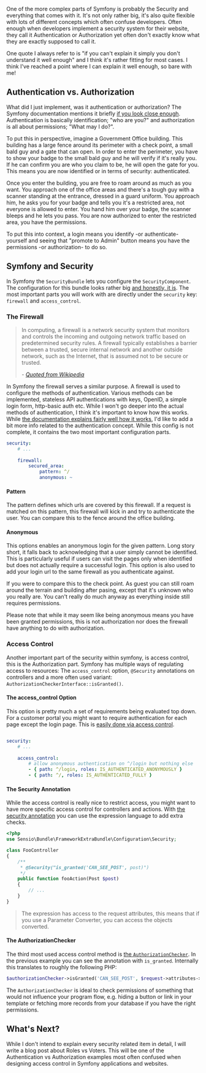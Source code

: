 [//]: # (TITLE: The Basics of Symfony Security)
[//]: # (DATE: 2016-08-08T13:00:00+01:00)
[//]: # (TAGS: php, security, configuration, authentication, authorization, firewall, access control)

One of the more complex parts of Symfony is probably the Security and everything that comes with it. It's not only
rather big, it's also quite flexible with lots of different concepts which often confuse developers. Often enough when
developers implement a security system for their website, they call it Authentication or Authorization yet often don't
exactly know what they are exactly supposed to call it.

One quote I always refer to is "if you can't explain it simply you don't understand it well enough" and I think it's
rather fitting for most cases. I think I've reached a point where I can explain it well enough, so bare with me!

## Authentication vs. Authorization

What did I just implement, was it authentication or authorization? The Symfony documentation mentions it briefly
[if you look close enough][1]. Authentication is basically identification; "who are you?" and authorization is
all about permissions; "What may I do?".

To put this in perspective, imagine a Government Office building. This building has a large fence around its perimeter
with a check point, a small bald guy and a gate that can open. In order to enter the perimeter, you have to show your
badge to the small bald guy and he will verify if it's really you. If he can confirm you are who you claim to be, he
will open the gate for you. This means you are now identified or in terms of security: authenticated.

Once you enter the building, you are free to roam around as much as you want. You approach one of the office areas and
there's a tough guy with a scanner standing at the entrance, dressed in a guard uniform. You approach him, he asks you
for your badge and tells you it's a restricted area, not everyone is allowed to enter. You hand him over your badge, the
scanner bleeps and he lets you pass. You are now authorized to enter the restricted area, you have the permissions.

To put this into context, a login means you identify -or authenticate- yourself and seeing that "promote to Admin"
button means you have the permissions -or authorization- to do so.

## Symfony and Security

In Symfony the `SecurityBundle` lets you configure the `SecurityComponent`. The configuration for this bundle looks
rather big [and honestly, it is][2]. The most important parts you will work with are directly under the `security` key:
`firewall` and `access_control`.

### The Firewall

> In computing, a firewall is a network security system that monitors and controls the incoming and outgoing network
  traffic based on predetermined security rules. A firewall typically establishes a barrier between a trusted, secure
  internal network and another outside network, such as the Internet, that is assumed not to be secure or trusted.
>
> _- [Quoted from Wikipedia][3]_

In Symfony the firewall serves a similar purpose. A firewall is used to configure the methods of authentication. Various
methods can be implemented, stateless API authentications with keys, OpenID, a simple login form, http-basic auth etc.
While I won't go deeper into the actual methods of authentication, I think it's important to know how this works. While
[the documentation explains fairly well how it works][4], I'd like to add a bit more info related to the authentication
concept. While this config is not complete, it contains the two most important configuration parts.

```yml
security:
    # ... 
    
    firewall:
        secured_area:
            pattern: ^/
            anonymous: ~
```


#### Pattern

The pattern defines which urls are covered by this firewall. If a request is matched on this pattern, this firewall will
kick in and try to authenticate the user. You can compare this to the fence around the office building.

#### Anonymous

This options enables an anonymous login for the given pattern. Long story short, it falls back to acknowledging that a
user simply cannot be identified. This is particularly useful if users can visit the pages only when identified but does
not actually require a successful login. This option is also used to add your login url to the same firewall as you
authenticate against.

If you were to compare this to the check point. As guest you can still roam around the terrain and building after
pasing, except that it's unknown who you really are. You can't really do much anyway as everything inside still requires
permissions.

Please note that while it may seem like being anonymous means you have been granted permissions, this is not
authorization nor does the firewall have anything to do with authorization.

### Access Control

Another important part of the security within symfony, is access control, this is the Authorization part. Symfony has
multiple ways of regulating access to resources: The `access_control` option, `@Security` annotations on controllers and
a more often used variant: `AuthorizationCheckerInterface::isGranted()`.

#### The access_control Option

This option is pretty much a set of requirements being evaluated top down. For a customer portal you might want to
require authentication for each page except the login page. This is [easily done via access control][5].

```yml

security:
    # ...
    
    access_control:
        # allow anonymous authentication on ^/login but nothing else
        - { path: ^/login, roles: IS_AUTHENTICATED_ANONYMOUSLY }
        - { path: ^/, roles: IS_AUTHENTICATED_FULLY }
```

#### The Security Annotation

While the access control is really nice to restrict access, you might want to have more specific access control for
controllers and actions. With [the security annotation][6] you can use the expression language to add extra checks.

```php
<?php
use Sensio\Bundle\FrameworkExtraBundle\Configuration\Security;

class FooController
{
    /**
     * @Security("is_granted('CAN_SEE_POST', post)")
     */
    public function fooAction(Post $post)
    {
        // ...
    }
}

```

> The expression has access to the request attributes, this means that if you use a Parameter Converter, you can access
  the objects converted.

#### The AuthorizationChecker

The third most used access control method is [the `AuthorizationChecker`][7]. In the previous example you can see the
annotation with `is_granted`. Internally this translates to roughly the following PHP:

```php
$authorizationChecker->isGranted('CAN_SEE_POST', $request->attributes->get('post'));
```

The `AuthorizationChecker` is ideal to check permissions of something that would not influence your program flow, e.g.
hiding a button or link in your template or fetching more records from your database if you have the right permissions.

## What's Next?

While I don't intend to explain every security related item in detail, I will write a blog post about Roles vs Voters.
This will be one of the Authentication vs Authorization examples most often confused when designing access control in
Symfony applications and websites.


[1]: http://symfony.com/doc/current/security.html#learn-more
[2]: http://symfony.com/doc/current/reference/configuration/security.html
[3]: https://en.wikipedia.org/wiki/Firewall_(computing)
[4]: http://symfony.com/doc/current/security.html
[5]: http://symfony.com/doc/current/security.html#securing-url-patterns-access-control
[6]: http://symfony.com/doc/current/bundles/SensioFrameworkExtraBundle/annotations/security.html
[7]: http://symfony.com/doc/current/components/security/authorization.html#authorization-checker
